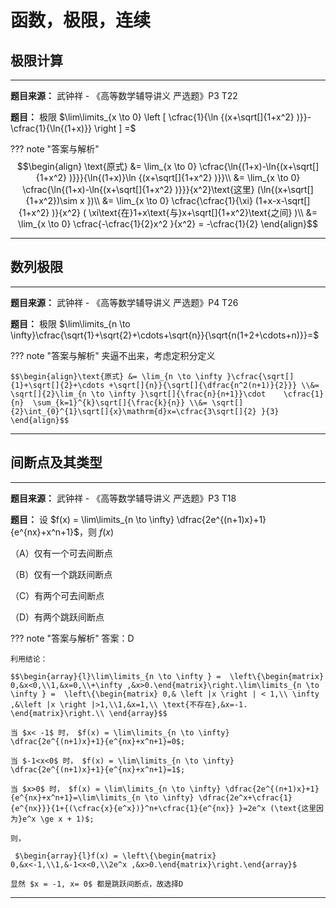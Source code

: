 # 函数，极限，连续


## 极限计算

---

**题目来源：** 武钟祥 - 《高等数学辅导讲义 严选题》P3 T22

**题目：** 极限 $\lim\limits_{x \to 0} \left [ \cfrac{1}{\ln {(x+\sqrt[]{1+x^2} )}}- \cfrac{1}{\ln{(1+x)}}  \right ] =$

??? note "答案与解析"
	$$\begin{align}
	\text{原式} &=  \lim_{x \to 0} \cfrac{\ln{(1+x)-\ln{(x+\sqrt[]{1+x^2} )}}}{\ln{(1+x)}\ln {(x+\sqrt[]{1+x^2} )}}\\
	&= \lim_{x \to 0} \cfrac{\ln{(1+x)-\ln{(x+\sqrt[]{1+x^2} )}}}{x^2}\text{这里} (\ln{(x+\sqrt[]{1+x^2})\sim x })\\
	&= \lim_{x \to 0} \cfrac{\cfrac{1}{\xi} (1+x-x-\sqrt[]{1+x^2} )}{x^2}  ( \xi\text{在}1+x\text{与}x+\sqrt[]{1+x^2}\text{之间} )\\
	&= \lim_{x \to 0} \cfrac{-\cfrac{1}{2}x^2 }{x^2} = -\cfrac{1}{2}  
	\end{align}$$

---

## 数列极限

---
**题目来源：** 武钟祥 - 《高等数学辅导讲义 严选题》P4 T26

**题目：** 极限 $\lim\limits_{n \to \infty}\cfrac{\sqrt{1}+\sqrt{2}+\cdots+\sqrt{n}}{\sqrt{n(1+2+\cdots+n)}}=$

??? note "答案与解析"
	夹逼不出来，考虑定积分定义
	
	$$\begin{align}\text{原式} &= \lim_{n \to \infty }\cfrac{\sqrt[]{1}+\sqrt[]{2}+\cdots +\sqrt[]{n}}{\sqrt[]{\dfrac{n^2(n+1)}{2}}} \\&= \sqrt[]{2}\lim_{n \to \infty }\sqrt[]{\frac{n}{n+1}}\cdot    \cfrac{1}{n}  \sum_{k=1}^{k}\sqrt[]{\frac{k}{n}} \\&= \sqrt[]{2}\int_{0}^{1}\sqrt[]{x}\mathrm{d}x=\cfrac{3\sqrt[]{2} }{3}      \end{align}$$
	

---


## 间断点及其类型

---

**题目来源：** 武钟祥 - 《高等数学辅导讲义 严选题》P3 T18

**题目：** 设 $f(x) = \lim\limits_{n \to \infty} \dfrac{2e^{(n+1)x}+1}{e^{nx}+x^n+1}$，则 $f(x)$

（A）仅有一个可去间断点

（B）仅有一个跳跃间断点

（C）有两个可去间断点

（D）有两个跳跃间断点

??? note "答案与解析"
    答案：D
    
    利用结论：
    
    $$\begin{array}{l}\lim\limits_{n \to \infty } =  \left\{\begin{matrix} 0,&x<0,\\1,&x=0,\\+\infty ,&x>0.\end{matrix}\right.\lim\limits_{n \to \infty } =  \left\{\begin{matrix} 0,& \left |x \right | < 1,\\ \infty ,&\left |x \right |>1,\\1,&x=1,\\ \text{不存在},&x=-1. \end{matrix}\right.\\ \end{array}$$
    
    当 $x< -1$ 时， $f(x) = \lim\limits_{n \to \infty} \dfrac{2e^{(n+1)x}+1}{e^{nx}+x^n+1}=0$;
    
    当 $-1<x<0$ 时， $f(x) = \lim\limits_{n \to \infty} \dfrac{2e^{(n+1)x}+1}{e^{nx}+x^n+1}=1$;
    
    当 $x>0$ 时， $f(x) = \lim\limits_{n \to \infty} \dfrac{2e^{(n+1)x}+1}{e^{nx}+x^n+1}=\lim\limits_{n \to \infty} \dfrac{2e^x+\cfrac{1}{e^{nx}}}{1+{(\cfrac{x}{e^x})}^n+\cfrac{1}{e^{nx}} }=2e^x (\text{这里因为}e^x \ge x + 1)$;
    
    则，
    
     $\begin{array}{l}f(x) = \left\{\begin{matrix} 0,&x<-1,\\1,&-1<x<0,\\2e^x ,&x>0.\end{matrix}\right.\end{array}$
    
    显然 $x = -1, x= 0$ 都是跳跃间断点，故选择D


---
